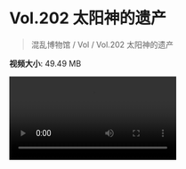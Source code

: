 # Vol.202 太阳神的遗产

> 混乱博物馆 / Vol / Vol.202 太阳神的遗产

**视频大小**: 49.49 MB

<div class="video"><video src="https://file.hsyhx.top/video/202.mp4" controls preload>🤔 您的浏览器不支持 video 标签</video></div>